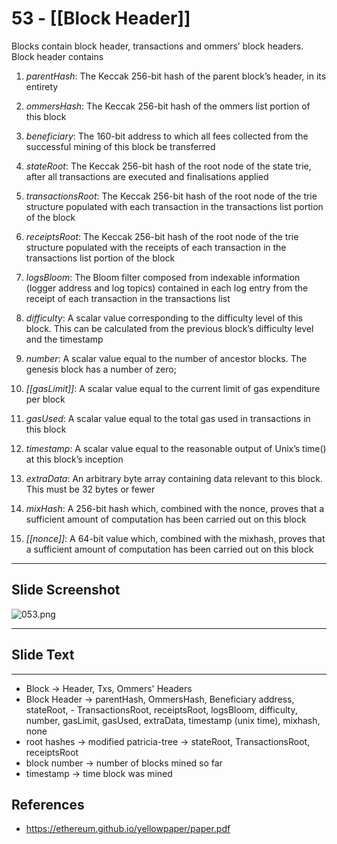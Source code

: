 # 53 - [[Block Header]]

Blocks contain block header, transactions and ommers’ block headers. Block header contains

1.  _parentHash_: The Keccak 256-bit hash of the parent block’s header, in its entirety

2.  _ommersHash_: The Keccak 256-bit hash of the ommers list portion of this block

3.  _beneficiary_: The 160-bit address to which all fees collected from the successful mining of this block be transferred

4.  _stateRoot_: The Keccak 256-bit hash of the root node of the state trie, after all transactions are executed and finalisations applied

5.  _transactionsRoot_: The Keccak 256-bit hash of the root node of the trie structure populated with each transaction in the transactions list portion of the block

6.  _receiptsRoot_: The Keccak 256-bit hash of the root node of the trie structure populated with the receipts of each transaction in the transactions list portion of the block

7.  _logsBloom_: The Bloom filter composed from indexable information (logger address and log topics) contained in each log entry from the receipt of each transaction in the transactions list

8.  _difficulty_: A scalar value corresponding to the difficulty level of this block. This can be calculated from the previous block’s difficulty level and the timestamp

9.  _number_: A scalar value equal to the number of ancestor blocks. The genesis block has a number of zero; 

10.  _[[gasLimit]]_: A scalar value equal to the current limit of gas expenditure per block

11.  _gasUsed_: A scalar value equal to the total gas used in transactions in this block

12.  _timestamp_: A scalar value equal to the reasonable output of Unix’s time() at this block’s inception

13.  _extraData_: An arbitrary byte array containing data relevant to this block. This must be 32 bytes or fewer

14.  _mixHash_: A 256-bit hash which, combined with the nonce, proves that a sufficient amount of computation has been carried out on this block

15.  _[[nonce]]_: A 64-bit value which, combined with the mixhash, proves that a sufficient amount of computation has been carried out on this block
___
## Slide Screenshot
![053.png](../images/ethereum101/053.png)
___
## Slide Text
___
- Block -> Header, Txs, Ommers' Headers
- Block Header -> parentHash, OmmersHash, Beneficiary address, stateRoot, - TransactionsRoot, receiptsRoot, logsBloom, difficulty, number, gasLimit, gasUsed, extraData, timestamp (unix time), mixhash, none
- root hashes -> modified patricia-tree -> stateRoot, TransactionsRoot, receiptsRoot
- block number -> number of blocks mined so far
- timestamp -> time block was mined

## References

- https://ethereum.github.io/yellowpaper/paper.pdf

  

